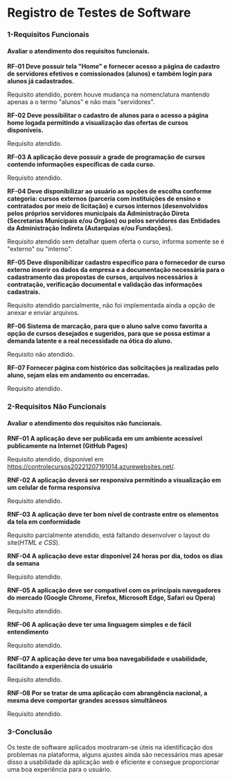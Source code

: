 # Registro de Testes de Software

### **1-Requisitos Funcionais**

#### Avaliar o atendimento dos requisitos funcionais.

**RF-01	Deve possuir tela "Home" e fornecer acesso a página de cadastro de servidores efetivos e comissionados (alunos) e também login para alunos já cadastrados.**

Requisito atendido, porém houve mudança na nomenclatura mantendo apenas a o termo "alunos" e não mais "servidores". 

**RF-02	Deve possibilitar o cadastro de alunos para o acesso a página home logada permitindo a visualização das ofertas de cursos disponíveis.**

Requisito atendido.

**RF-03	A aplicação deve possuir a grade de programação de cursos contendo informações específicas de cada curso.**

Requisito atendido.

**RF-04	Deve disponibilizar ao usuário as opções de escolha conforme categoria: cursos externos (parceria com instituições de ensino e contratados por meio de licitação) e cursos internos (desenvolvidos pelos próprios servidores municipais da Administração Direta (Secretarias Municipais e/ou Órgãos) ou pelos servidores das Entidades da Administração Indireta (Autarquias e/ou Fundações).**

Requisito atendido sem detalhar quem oferta o curso, informa somente se é "externo" ou "interno".

**RF-05	Deve disponibilizar cadastro específico para o fornecedor de curso externo inserir os dados da empresa e a documentação necessária para o cadastramento das propostas de cursos, arquivos necessários à contratação, verificação documental e validação das informações cadastrais.**

Requisito atendido parcialmente, não foi implementada ainda a opção de anexar e enviar arquivos.

**RF-06	Sistema de marcação, para que o aluno salve como favorita a opção de cursos desejados e sugeridos, para que se possa estimar a demanda latente e a real necessidade na ótica do aluno.**

Requisito não atendido.

**RF-07	Fornecer página com histórico das solicitações ja realizadas pelo aluno, sejam elas em andamento ou encerradas.**

Requisito atendido.

### **2-Requisitos Não Funcionais**

#### Avaliar o atendimento dos requisitos não funcionais.

**RNF-01	A aplicação deve ser publicada em um ambiente acessível publicamente na Internet (GitHub Pages)**

Requisito atendido, disponível em https://controlecursos20221207191014.azurewebsites.net/.

**RNF-02	A aplicação deverá ser responsiva permitindo a visualização em um celular de forma responsiva**

Requisito atendido.

**RNF-03	A aplicação deve ter bom nível de contraste entre os elementos da tela em conformidade**

Requisito parcialmente atendido, está faltando desenvolver o layout do site(*HTML e CSS*).

**RNF-04	A aplicação deve estar disponível 24 horas por dia, todos os dias da semana**

Requisito atendido.

**RNF-05	A aplicação deve ser compatível com os principais navegadores do mercado (Google Chrome, Firefox, Microsoft Edge, Safari ou Opera)**

Requisito atendido.

**RNF-06	A aplicação deve ter uma linguagem simples e de fácil entendimento**

Requisito atendido.

**RNF-07	A aplicação deve ter uma boa navegabilidade e usabilidade, facilitando a experiência do usuário**

Requisito atendido.

**RNF-08	Por se tratar de uma aplicação com abrangência nacional, a mesma deve comportar grandes acessos simultâneos**

Requisito atendido.

###  **3-Conclusão**

Os teste de software aplicados mostraram-se úteis na identificação dos problemas na plataforma, alguns ajustes ainda são necessários mas apesar disso a usabilidade da aplicação web é eficiente e consegue proporcionar uma boa experiência para o usuário.
